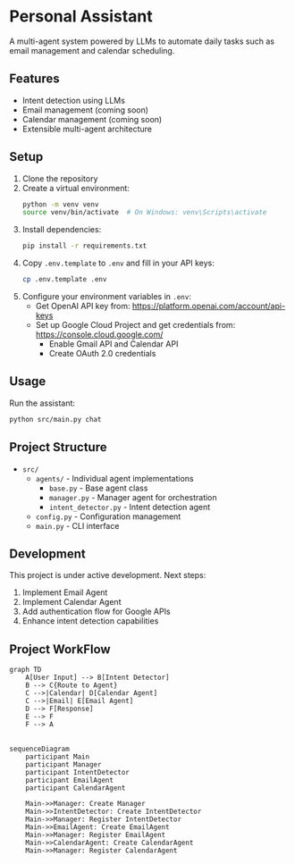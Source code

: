 # Personal Assistant

A multi-agent system powered by LLMs to automate daily tasks such as email management and calendar scheduling.

## Features

- Intent detection using LLMs
- Email management (coming soon)
- Calendar management (coming soon)
- Extensible multi-agent architecture

## Setup

1. Clone the repository
2. Create a virtual environment:
   ```bash
   python -m venv venv
   source venv/bin/activate  # On Windows: venv\Scripts\activate
   ```
3. Install dependencies:
   ```bash
   pip install -r requirements.txt
   ```
4. Copy `.env.template` to `.env` and fill in your API keys:
   ```bash
   cp .env.template .env
   ```
5. Configure your environment variables in `.env`:
   - Get OpenAI API key from: https://platform.openai.com/account/api-keys
   - Set up Google Cloud Project and get credentials from: https://console.cloud.google.com/
     - Enable Gmail API and Calendar API
     - Create OAuth 2.0 credentials

## Usage

Run the assistant:
```bash
python src/main.py chat
```

## Project Structure

- `src/`
  - `agents/` - Individual agent implementations
    - `base.py` - Base agent class
    - `manager.py` - Manager agent for orchestration
    - `intent_detector.py` - Intent detection agent
  - `config.py` - Configuration management
  - `main.py` - CLI interface

## Development

This project is under active development. Next steps:
1. Implement Email Agent
2. Implement Calendar Agent
3. Add authentication flow for Google APIs
4. Enhance intent detection capabilities

## Project WorkFlow
```mermaid
graph TD
    A[User Input] --> B[Intent Detector]
    B --> C{Route to Agent}
    C -->|Calendar| D[Calendar Agent]
    C -->|Email| E[Email Agent]
    D --> F[Response]
    E --> F
    F --> A
```
##
```mermaid
sequenceDiagram
    participant Main
    participant Manager
    participant IntentDetector
    participant EmailAgent
    participant CalendarAgent
    
    Main->>Manager: Create Manager
    Main->>IntentDetector: Create IntentDetector
    Main->>Manager: Register IntentDetector
    Main->>EmailAgent: Create EmailAgent
    Main->>Manager: Register EmailAgent
    Main->>CalendarAgent: Create CalendarAgent
    Main->>Manager: Register CalendarAgent
```
